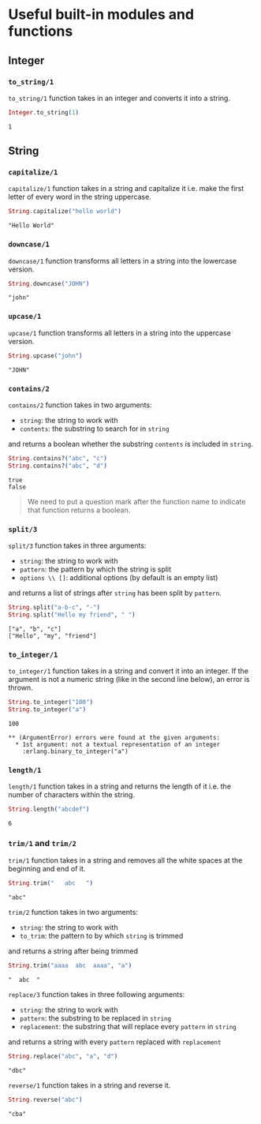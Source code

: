 # Useful built-in modules and functions

## **Integer**

### `to_string/1`

`to_string/1` function takes in an integer and converts it into a string.

```exs
Integer.to_string(1)
```

```
1
```

## **String**

### `capitalize/1`

`capitalize/1` function takes in a string and capitalize it i.e. make the first letter of every word in the string uppercase.

```exs
String.capitalize("hello world")
```

```
"Hello World"
```

### `downcase/1`

`downcase/1` function transforms all letters in a string into the lowercase version.

```exs
String.downcase("JOHN")
```

```
"john"
```

### `upcase/1`

`upcase/1` function transforms all letters in a string into the uppercase version.

```exs
String.upcase("john")
```

```
"JOHN"
```

### `contains/2`

`contains/2` function takes in two arguments:

- `string`: the string to work with
- `contents`: the substring to search for in `string`

and returns a boolean whether the substring `contents` is included in `string`.

```exs
String.contains?("abc", "c")
String.contains?("abc", "d")
```

```
true
false
```

> We need to put a question mark after the function name to indicate that function returns a boolean.

### `split/3`

`split/3` function takes in three arguments:

- `string`: the string to work with
- `pattern`: the pattern by which the string is split
- `options \\ []`: additional options (by default is an empty list)

and returns a list of strings after `string` has been split by `pattern`.

```exs
String.split("a-b-c", "-")
String.split("Hello my friend", " ")
```

```
["a", "b", "c"]
["Hello", "my", "friend"]
```

### `to_integer/1`

`to_integer/1` function takes in a string and convert it into an integer. If the argument is not a numeric string (like in the second line below), an error is thrown.

```exs
String.to_integer("100")
String.to_integer("a")
```

```
100

** (ArgumentError) errors were found at the given arguments:
  * 1st argument: not a textual representation of an integer
    :erlang.binary_to_integer("a")
```

### `length/1`

`length/1` function takes in a string and returns the length of it i.e. the number of characters within the string.

```exs
String.length("abcdef")
```

```
6
```

### `trim/1` and `trim/2`

`trim/1` function takes in a string and removes all the white spaces at the beginning and end of it.

```exs
String.trim("   abc   ")
```

```
"abc"
```

`trim/2` function takes in two arguments:

- `string`: the string to work with
- `to_trim`: the pattern to by which `string` is trimmed

and returns a string after being trimmed

```exs
String.trim("aaaa  abc  aaaa", "a")
```

```
"  abc  "
```

`replace/3` function takes in three following arguments:

- `string`: the string to work with
- `pattern`: the substring to be replaced in `string`
- `replacement`: the substring that will replace every `pattern` in `string`

and returns a string with every `pattern` replaced with `replacement`

```exs
String.replace("abc", "a", "d")
```

```
"dbc"
```

`reverse/1` function takes in a string and reverse it.

```exs
String.reverse("abc")
```

```
"cba"
```
